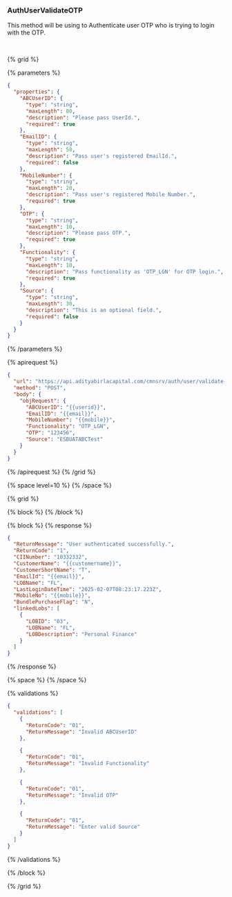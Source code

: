 ### AuthUserValidateOTP

This method will be using to Authenticate user OTP who is trying to login with the OTP.

&nbsp;

{% grid %}

{% parameters %}

```json
{
  "properties": {
    "ABCUserID": {
      "type": "string",
      "maxLength": 80,
      "description": "Please pass UserId.",
      "required": true
    },
    "EmailID": {
      "type": "string",
      "maxLength": 50,
      "description": "Pass user's registered EmailId.",
      "required": false
    },
    "MobileNumber": {
      "type": "string",
      "maxLength": 20,
      "description": "Pass user's registered Mobile Number.",
      "required": true
    },
    "OTP": {
      "type": "string",
      "maxLength": 10,
      "description": "Please pass OTP.",
      "required": true
    },
    "Functionality": {
      "type": "string",
      "maxLength": 10,
      "description": "Pass functionality as 'OTP_LGN' for OTP login.",
      "required": true
    },
    "Source": {
      "type": "string",
      "maxLength": 30,
      "description": "This is an optional field.",
      "required": false
    }
  }
}
```

{% /parameters %}

{% apirequest %}

```json
{
  "url": "https://api.adityabirlacapital.com/cmnsrv/auth/user/validate-otp",
  "method": "POST",
  "body": {
    "objRequest": {
      "ABCUserID": "{{userid}}",
      "EmailID": "{{email}}",
      "MobileNumber": "{{mobile}}",
      "Functionality": "OTP_LGN",
      "OTP": "123456",
      "Source": "ESBUATABCTest"
    }
  }
}
```

{% /apirequest %}
{% /grid %}

{% space level=10 %}
{% /space %}

{% grid %}

{% block %}
{% /block %}

{% block %}
{% response %}

```json
{
  "ReturnMessage": "User authenticated successfully.",
  "ReturnCode": "1",
  "CIINumber": "10332332",
  "CustomerName": "{{customername}}",
  "CustomerShortName": "T",
  "EmailId": "{{email}}",
  "LOBName": "FL",
  "LastLoginDateTime": "2025-02-07T08:23:17.223Z",
  "MobileNo": "{{mobile}}",
  "BundlePurchaseFlag": "N",
  "linkedLobs": [
    {
      "LOBID": "03",
      "LOBName": "FL",
      "LOBDescription": "Personal Finance"
    }
  ]
}
```

{% /response %}

{% space %}
{% /space %}

{% validations %}

```json
{
  "validations": [
    {
      "ReturnCode": "01",
      "ReturnMessage": "Invalid ABCUserID"
    },

    {
      "ReturnCode": "01",
      "ReturnMessage": "Invalid Functionality"
    },

    {
      "ReturnCode": "01",
      "ReturnMessage": "Invalid OTP"
    },

    {
      "ReturnCode": "01",
      "ReturnMessage": "Enter valid Source"
    }
  ]
}
```

{% /validations %}

{% /block %}

{% /grid %}
